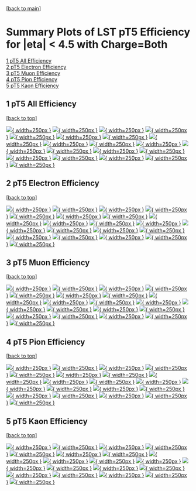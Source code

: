 [[back to main](./)]

# <a name="top"></a> Summary Plots of LST pT5 Efficiency for |eta| < 4.5 with Charge=Both

[1 pT5 All Efficiency](#1)<br/>[2 pT5 Electron Efficiency](#2)<br/>[3 pT5 Muon Efficiency](#3)<br/>[4 pT5 Pion Efficiency](#4)<br/>[5 pT5 Kaon Efficiency](#5)<br/>



## <a name="1"></a> 1 pT5 All Efficiency

 [[back to top](#top)]

[![](../mtv/var/pT5_base_0_0_eff_pt.png){ width=250px }](pT5_base_0_0_eff_pt.html)
[![](../mtv/var/pT5_base_0_0_eff_ptzoom.png){ width=250px }](pT5_base_0_0_eff_ptzoom.html)
[![](../mtv/var/pT5_base_0_0_eff_ptlow.png){ width=250px }](pT5_base_0_0_eff_ptlow.html)
[![](../mtv/var/pT5_base_0_0_eff_ptlowzoom.png){ width=250px }](pT5_base_0_0_eff_ptlowzoom.html)
[![](../mtv/var/pT5_base_0_0_eff_ptmtv.png){ width=250px }](pT5_base_0_0_eff_ptmtv.html)
[![](../mtv/var/pT5_base_0_0_eff_ptmtvzoom.png){ width=250px }](pT5_base_0_0_eff_ptmtvzoom.html)
[![](../mtv/var/pT5_base_0_0_eff_eta.png){ width=250px }](pT5_base_0_0_eff_eta.html)
[![](../mtv/var/pT5_base_0_0_eff_etazoom.png){ width=250px }](pT5_base_0_0_eff_etazoom.html)
[![](../mtv/var/pT5_base_0_0_eff_etacoarse.png){ width=250px }](pT5_base_0_0_eff_etacoarse.html)
[![](../mtv/var/pT5_base_0_0_eff_etacoarsezoom.png){ width=250px }](pT5_base_0_0_eff_etacoarsezoom.html)
[![](../mtv/var/pT5_base_0_0_eff_phi.png){ width=250px }](pT5_base_0_0_eff_phi.html)
[![](../mtv/var/pT5_base_0_0_eff_phizoom.png){ width=250px }](pT5_base_0_0_eff_phizoom.html)
[![](../mtv/var/pT5_base_0_0_eff_phicoarse.png){ width=250px }](pT5_base_0_0_eff_phicoarse.html)
[![](../mtv/var/pT5_base_0_0_eff_phicoarsezoom.png){ width=250px }](pT5_base_0_0_eff_phicoarsezoom.html)
[![](../mtv/var/pT5_base_0_0_eff_dxy.png){ width=250px }](pT5_base_0_0_eff_dxy.html)
[![](../mtv/var/pT5_base_0_0_eff_dxycoarse.png){ width=250px }](pT5_base_0_0_eff_dxycoarse.html)
[![](../mtv/var/pT5_base_0_0_eff_dxycoarsezoom.png){ width=250px }](pT5_base_0_0_eff_dxycoarsezoom.html)
[![](../mtv/var/pT5_base_0_0_eff_dz.png){ width=250px }](pT5_base_0_0_eff_dz.html)
[![](../mtv/var/pT5_base_0_0_eff_dzcoarse.png){ width=250px }](pT5_base_0_0_eff_dzcoarse.html)
[![](../mtv/var/pT5_base_0_0_eff_dzcoarsezoom.png){ width=250px }](pT5_base_0_0_eff_dzcoarsezoom.html)


## <a name="2"></a> 2 pT5 Electron Efficiency

 [[back to top](#top)]

[![](../mtv/var/pT5_base_11_0_eff_pt.png){ width=250px }](pT5_base_11_0_eff_pt.html)
[![](../mtv/var/pT5_base_11_0_eff_ptzoom.png){ width=250px }](pT5_base_11_0_eff_ptzoom.html)
[![](../mtv/var/pT5_base_11_0_eff_ptlow.png){ width=250px }](pT5_base_11_0_eff_ptlow.html)
[![](../mtv/var/pT5_base_11_0_eff_ptlowzoom.png){ width=250px }](pT5_base_11_0_eff_ptlowzoom.html)
[![](../mtv/var/pT5_base_11_0_eff_ptmtv.png){ width=250px }](pT5_base_11_0_eff_ptmtv.html)
[![](../mtv/var/pT5_base_11_0_eff_ptmtvzoom.png){ width=250px }](pT5_base_11_0_eff_ptmtvzoom.html)
[![](../mtv/var/pT5_base_11_0_eff_eta.png){ width=250px }](pT5_base_11_0_eff_eta.html)
[![](../mtv/var/pT5_base_11_0_eff_etazoom.png){ width=250px }](pT5_base_11_0_eff_etazoom.html)
[![](../mtv/var/pT5_base_11_0_eff_etacoarse.png){ width=250px }](pT5_base_11_0_eff_etacoarse.html)
[![](../mtv/var/pT5_base_11_0_eff_etacoarsezoom.png){ width=250px }](pT5_base_11_0_eff_etacoarsezoom.html)
[![](../mtv/var/pT5_base_11_0_eff_phi.png){ width=250px }](pT5_base_11_0_eff_phi.html)
[![](../mtv/var/pT5_base_11_0_eff_phizoom.png){ width=250px }](pT5_base_11_0_eff_phizoom.html)
[![](../mtv/var/pT5_base_11_0_eff_phicoarse.png){ width=250px }](pT5_base_11_0_eff_phicoarse.html)
[![](../mtv/var/pT5_base_11_0_eff_phicoarsezoom.png){ width=250px }](pT5_base_11_0_eff_phicoarsezoom.html)
[![](../mtv/var/pT5_base_11_0_eff_dxy.png){ width=250px }](pT5_base_11_0_eff_dxy.html)
[![](../mtv/var/pT5_base_11_0_eff_dxycoarse.png){ width=250px }](pT5_base_11_0_eff_dxycoarse.html)
[![](../mtv/var/pT5_base_11_0_eff_dxycoarsezoom.png){ width=250px }](pT5_base_11_0_eff_dxycoarsezoom.html)
[![](../mtv/var/pT5_base_11_0_eff_dz.png){ width=250px }](pT5_base_11_0_eff_dz.html)
[![](../mtv/var/pT5_base_11_0_eff_dzcoarse.png){ width=250px }](pT5_base_11_0_eff_dzcoarse.html)
[![](../mtv/var/pT5_base_11_0_eff_dzcoarsezoom.png){ width=250px }](pT5_base_11_0_eff_dzcoarsezoom.html)


## <a name="3"></a> 3 pT5 Muon Efficiency

 [[back to top](#top)]

[![](../mtv/var/pT5_base_13_0_eff_pt.png){ width=250px }](pT5_base_13_0_eff_pt.html)
[![](../mtv/var/pT5_base_13_0_eff_ptzoom.png){ width=250px }](pT5_base_13_0_eff_ptzoom.html)
[![](../mtv/var/pT5_base_13_0_eff_ptlow.png){ width=250px }](pT5_base_13_0_eff_ptlow.html)
[![](../mtv/var/pT5_base_13_0_eff_ptlowzoom.png){ width=250px }](pT5_base_13_0_eff_ptlowzoom.html)
[![](../mtv/var/pT5_base_13_0_eff_ptmtv.png){ width=250px }](pT5_base_13_0_eff_ptmtv.html)
[![](../mtv/var/pT5_base_13_0_eff_ptmtvzoom.png){ width=250px }](pT5_base_13_0_eff_ptmtvzoom.html)
[![](../mtv/var/pT5_base_13_0_eff_eta.png){ width=250px }](pT5_base_13_0_eff_eta.html)
[![](../mtv/var/pT5_base_13_0_eff_etazoom.png){ width=250px }](pT5_base_13_0_eff_etazoom.html)
[![](../mtv/var/pT5_base_13_0_eff_etacoarse.png){ width=250px }](pT5_base_13_0_eff_etacoarse.html)
[![](../mtv/var/pT5_base_13_0_eff_etacoarsezoom.png){ width=250px }](pT5_base_13_0_eff_etacoarsezoom.html)
[![](../mtv/var/pT5_base_13_0_eff_phi.png){ width=250px }](pT5_base_13_0_eff_phi.html)
[![](../mtv/var/pT5_base_13_0_eff_phizoom.png){ width=250px }](pT5_base_13_0_eff_phizoom.html)
[![](../mtv/var/pT5_base_13_0_eff_phicoarse.png){ width=250px }](pT5_base_13_0_eff_phicoarse.html)
[![](../mtv/var/pT5_base_13_0_eff_phicoarsezoom.png){ width=250px }](pT5_base_13_0_eff_phicoarsezoom.html)
[![](../mtv/var/pT5_base_13_0_eff_dxy.png){ width=250px }](pT5_base_13_0_eff_dxy.html)
[![](../mtv/var/pT5_base_13_0_eff_dxycoarse.png){ width=250px }](pT5_base_13_0_eff_dxycoarse.html)
[![](../mtv/var/pT5_base_13_0_eff_dxycoarsezoom.png){ width=250px }](pT5_base_13_0_eff_dxycoarsezoom.html)
[![](../mtv/var/pT5_base_13_0_eff_dz.png){ width=250px }](pT5_base_13_0_eff_dz.html)
[![](../mtv/var/pT5_base_13_0_eff_dzcoarse.png){ width=250px }](pT5_base_13_0_eff_dzcoarse.html)
[![](../mtv/var/pT5_base_13_0_eff_dzcoarsezoom.png){ width=250px }](pT5_base_13_0_eff_dzcoarsezoom.html)


## <a name="4"></a> 4 pT5 Pion Efficiency

 [[back to top](#top)]

[![](../mtv/var/pT5_base_211_0_eff_pt.png){ width=250px }](pT5_base_211_0_eff_pt.html)
[![](../mtv/var/pT5_base_211_0_eff_ptzoom.png){ width=250px }](pT5_base_211_0_eff_ptzoom.html)
[![](../mtv/var/pT5_base_211_0_eff_ptlow.png){ width=250px }](pT5_base_211_0_eff_ptlow.html)
[![](../mtv/var/pT5_base_211_0_eff_ptlowzoom.png){ width=250px }](pT5_base_211_0_eff_ptlowzoom.html)
[![](../mtv/var/pT5_base_211_0_eff_ptmtv.png){ width=250px }](pT5_base_211_0_eff_ptmtv.html)
[![](../mtv/var/pT5_base_211_0_eff_ptmtvzoom.png){ width=250px }](pT5_base_211_0_eff_ptmtvzoom.html)
[![](../mtv/var/pT5_base_211_0_eff_eta.png){ width=250px }](pT5_base_211_0_eff_eta.html)
[![](../mtv/var/pT5_base_211_0_eff_etazoom.png){ width=250px }](pT5_base_211_0_eff_etazoom.html)
[![](../mtv/var/pT5_base_211_0_eff_etacoarse.png){ width=250px }](pT5_base_211_0_eff_etacoarse.html)
[![](../mtv/var/pT5_base_211_0_eff_etacoarsezoom.png){ width=250px }](pT5_base_211_0_eff_etacoarsezoom.html)
[![](../mtv/var/pT5_base_211_0_eff_phi.png){ width=250px }](pT5_base_211_0_eff_phi.html)
[![](../mtv/var/pT5_base_211_0_eff_phizoom.png){ width=250px }](pT5_base_211_0_eff_phizoom.html)
[![](../mtv/var/pT5_base_211_0_eff_phicoarse.png){ width=250px }](pT5_base_211_0_eff_phicoarse.html)
[![](../mtv/var/pT5_base_211_0_eff_phicoarsezoom.png){ width=250px }](pT5_base_211_0_eff_phicoarsezoom.html)
[![](../mtv/var/pT5_base_211_0_eff_dxy.png){ width=250px }](pT5_base_211_0_eff_dxy.html)
[![](../mtv/var/pT5_base_211_0_eff_dxycoarse.png){ width=250px }](pT5_base_211_0_eff_dxycoarse.html)
[![](../mtv/var/pT5_base_211_0_eff_dxycoarsezoom.png){ width=250px }](pT5_base_211_0_eff_dxycoarsezoom.html)
[![](../mtv/var/pT5_base_211_0_eff_dz.png){ width=250px }](pT5_base_211_0_eff_dz.html)
[![](../mtv/var/pT5_base_211_0_eff_dzcoarse.png){ width=250px }](pT5_base_211_0_eff_dzcoarse.html)
[![](../mtv/var/pT5_base_211_0_eff_dzcoarsezoom.png){ width=250px }](pT5_base_211_0_eff_dzcoarsezoom.html)


## <a name="5"></a> 5 pT5 Kaon Efficiency

 [[back to top](#top)]

[![](../mtv/var/pT5_base_321_0_eff_pt.png){ width=250px }](pT5_base_321_0_eff_pt.html)
[![](../mtv/var/pT5_base_321_0_eff_ptzoom.png){ width=250px }](pT5_base_321_0_eff_ptzoom.html)
[![](../mtv/var/pT5_base_321_0_eff_ptlow.png){ width=250px }](pT5_base_321_0_eff_ptlow.html)
[![](../mtv/var/pT5_base_321_0_eff_ptlowzoom.png){ width=250px }](pT5_base_321_0_eff_ptlowzoom.html)
[![](../mtv/var/pT5_base_321_0_eff_ptmtv.png){ width=250px }](pT5_base_321_0_eff_ptmtv.html)
[![](../mtv/var/pT5_base_321_0_eff_ptmtvzoom.png){ width=250px }](pT5_base_321_0_eff_ptmtvzoom.html)
[![](../mtv/var/pT5_base_321_0_eff_eta.png){ width=250px }](pT5_base_321_0_eff_eta.html)
[![](../mtv/var/pT5_base_321_0_eff_etazoom.png){ width=250px }](pT5_base_321_0_eff_etazoom.html)
[![](../mtv/var/pT5_base_321_0_eff_etacoarse.png){ width=250px }](pT5_base_321_0_eff_etacoarse.html)
[![](../mtv/var/pT5_base_321_0_eff_etacoarsezoom.png){ width=250px }](pT5_base_321_0_eff_etacoarsezoom.html)
[![](../mtv/var/pT5_base_321_0_eff_phi.png){ width=250px }](pT5_base_321_0_eff_phi.html)
[![](../mtv/var/pT5_base_321_0_eff_phizoom.png){ width=250px }](pT5_base_321_0_eff_phizoom.html)
[![](../mtv/var/pT5_base_321_0_eff_phicoarse.png){ width=250px }](pT5_base_321_0_eff_phicoarse.html)
[![](../mtv/var/pT5_base_321_0_eff_phicoarsezoom.png){ width=250px }](pT5_base_321_0_eff_phicoarsezoom.html)
[![](../mtv/var/pT5_base_321_0_eff_dxy.png){ width=250px }](pT5_base_321_0_eff_dxy.html)
[![](../mtv/var/pT5_base_321_0_eff_dxycoarse.png){ width=250px }](pT5_base_321_0_eff_dxycoarse.html)
[![](../mtv/var/pT5_base_321_0_eff_dxycoarsezoom.png){ width=250px }](pT5_base_321_0_eff_dxycoarsezoom.html)
[![](../mtv/var/pT5_base_321_0_eff_dz.png){ width=250px }](pT5_base_321_0_eff_dz.html)
[![](../mtv/var/pT5_base_321_0_eff_dzcoarse.png){ width=250px }](pT5_base_321_0_eff_dzcoarse.html)
[![](../mtv/var/pT5_base_321_0_eff_dzcoarsezoom.png){ width=250px }](pT5_base_321_0_eff_dzcoarsezoom.html)
